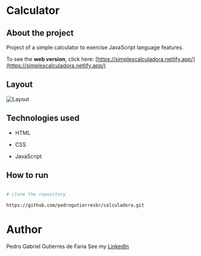 # Calculator

## About the project

Project of a simple calculator to exercise JavaScript language features.

To see the **web version**, click here: [https://simplescalculadora.netlify.app/](https://simplescalculadora.netlify.app/)

## Layout

![Layout](https://github.com/pedrogutierresbr/calculadora/blob/main/assets/gif-desktop.gif?raw=true)

## Technologies used

-   HTML

-   CSS

-   JavaScript

## How to run

```bash

# clone the repository

https://github.com/pedrogutierresbr/calculadora.git

```

# Author

Pedro Gabriel Gutierres de Faria See my [LinkedIn](https://www.linkedin.com/in/pedro-gutierres/)
